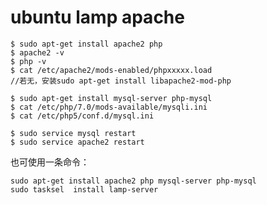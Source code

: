 # ubuntu lamp apache

    $ sudo apt-get install apache2 php
    $ apache2 -v
    $ php -v
    $ cat /etc/apache2/mods-enabled/phpxxxxx.load
    //若无，安装sudo apt-get install libapache2-mod-php 

    $ sudo apt-get install mysql-server php-mysql
    $ cat /etc/php/7.0/mods-available/mysqli.ini
    $ cat /etc/php5/conf.d/mysql.ini

    $ sudo service mysql restart
    $ sudo service apache2 restart


也可使用一条命令：

    sudo apt-get install apache2 php mysql-server php-mysql
    sudo tasksel  install lamp-server
